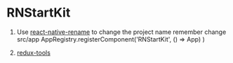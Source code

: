 # RNStartKit

1. Use [react-native-rename](https://github.com/JuneDomingo/react-native-rename) to change the project name
   remember change src/app AppRegistry.registerComponent('RNStartKit', () => App)
)

2. [redux-tools](https://github.com/jhen0409/react-native-debugger#usage)  

